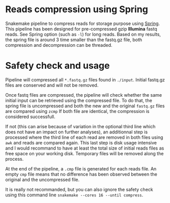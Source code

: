 # Reads compression using Spring

Snakemake pipeline to compress reads for storage purpose using [Spring](https://github.com/shubhamchandak94/Spring).
This pipeline has been designed for pre-compressed gzip **Illumina** fastq reads. See Spring option (such as `-l`) for long reads.
Based on my results, the spring file is around 3 time smaller than the fastq.gz file, both compression and decompression can be threaded.

# Safety check and usage

Pipeline will compressed all `*.fastq.gz` files found in `./input`. Initial fastq.gz files are conserved and will not be removed.

Once fastq files are compressed, the pipeline will check whether the same initial input can be retrieved using the compressed file. To do that, the spring file is uncompressed and both the new and the original `fastq.gz` files are compared using `zcmp` If both file are identical, the compression is considered successfull. 

If not (this can arise because of variation in the optional third line which does not have an impact on further analyses), an additionnal step is processed where the third line of each read are removed in both files using `awk` and reads are compared again. This last step is disk usage intensive and I would recommand to have at least the total size of initial reads files as free space on your working disk. Temporary files will be removed along the process.

At the end of the pipeline, a `.cmp` file is generated for each reads file. An empty `cmp` file means that no difference has been observed between the original and the uncompressed file. 

It is really not recommanded, but you can also ignore the safety check using this command line `snakemake --cores 16 --until compress`.